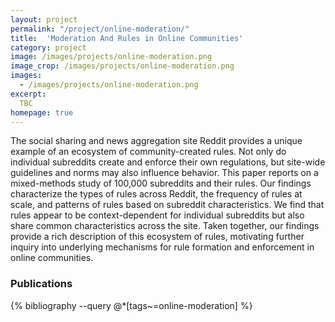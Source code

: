 ```yaml
---
layout: project
permalink: "/project/online-moderation/"
title:  'Moderation And Rules in Online Communities'
category: project
image: /images/projects/online-moderation.png
image_crop: /images/projects/online-moderation.png
images:
  - /images/projects/online-moderation.png
excerpt:
  TBC
homepage: true
---
```


The social sharing and news aggregation site Reddit provides a unique example of an ecosystem of community-created rules. Not only do individual subreddits create and enforce their own regulations, but site-wide guidelines and norms may also influence behavior. This paper reports on a mixed-methods study of 100,000 subreddits and their rules. Our findings characterize the types of rules across Reddit, the frequency of rules at scale, and patterns of rules based on subreddit characteristics. We find that rules appear to be context-dependent for individual subreddits but also share common characteristics across the site. Taken together, our findings provide a rich description of this ecosystem of rules, motivating further inquiry into underlying mechanisms for rule formation and enforcement in online communities.

### Publications
{% bibliography --query @*[tags~=online-moderation] %}
